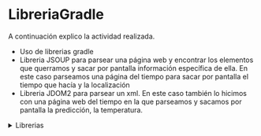 # LibreriaGradle
A continuación explico la actividad realizada.
- Uso de librerias gradle
- Libreria JSOUP para parsear una página web y encontrar los elementos que querramos y sacar por pantalla información específica de ella. En este caso parseamos una página del tiempo para sacar por pantalla el tiempo que hacía y la localización
- Libreria JDOM2 para parsear un xml. En este caso también lo hicimos con una página web del tiempo en la que parseamos y sacamos por pantalla la predicción, la temperatura.
<details>
<summary>Librerias</summary>
<p></p>
<p><a href="https://jsoup.org">Librería JSOUP</a></p>
<p><a href="http://www.jdom.org">Librería JDOM2</a></p>
</details>
